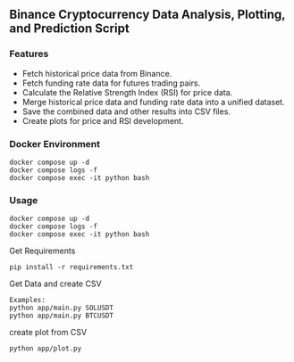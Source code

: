 ## Binance Cryptocurrency Data Analysis, Plotting, and Prediction Script

### Features

* Fetch historical price data from Binance.
* Fetch funding rate data for futures trading pairs.
* Calculate the Relative Strength Index (RSI) for price data.
* Merge historical price data and funding rate data into a unified dataset.
* Save the combined data and other results into CSV files.
* Create plots for price and RSI development.

### Docker Environment

    docker compose up -d
    docker compose logs -f
    docker compose exec -it python bash

### Usage

    docker compose up -d
    docker compose logs -f
    docker compose exec -it python bash

Get Requirements
    
    pip install -r requirements.txt
    
Get Data and create CSV

    Examples:
    python app/main.py SOLUSDT
    python app/main.py BTCUSDT

create plot from CSV

    python app/plot.py
    
